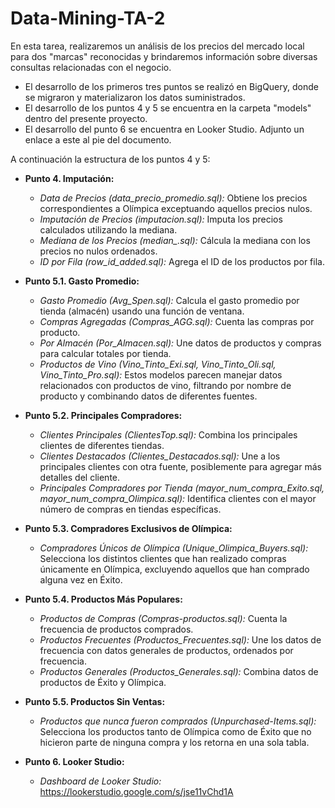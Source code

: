 # Data-Mining-TA-2

En esta tarea, realizaremos un análisis de los precios del mercado local para dos "marcas" reconocidas y brindaremos información sobre diversas consultas relacionadas con el negocio.

- El desarrollo de los primeros tres puntos se realizó en BigQuery, donde se migraron y materializaron los datos suministrados.
- El desarrollo de los puntos 4 y 5 se encuentra en la carpeta "models" dentro del presente proyecto.
- El desarrollo del punto 6 se encuentra en Looker Studio. Adjunto un enlace a este al pie del documento.

A continuación la estructura de los puntos 4 y 5:

- **Punto 4. Imputación:**

  - _Data de Precios (data_precio_promedio.sql):_ Obtiene los precios correspondientes a Olímpica exceptuando aquellos precios nulos.
  - _Imputación de Precios (imputacion.sql):_ Imputa los precios calculados utilizando la mediana.
  - _Mediana de los Precios (median\_.sql):_ Cálcula la mediana con los precios no nulos ordenados.
  - _ID por Fila (row_id_added.sql):_ Agrega el ID de los productos por fila.

- **Punto 5.1. Gasto Promedio:**

  - _Gasto Promedio (Avg_Spen.sql):_ Calcula el gasto promedio por tienda (almacén) usando una función de ventana.
  - _Compras Agregadas (Compras_AGG.sql):_ Cuenta las compras por producto.
  - _Por Almacén (Por_Almacen.sql):_ Une datos de productos y compras para calcular totales por tienda.
  - _Productos de Vino (Vino_Tinto_Exi.sql, Vino_Tinto_Oli.sql, Vino_Tinto_Pro.sql):_ Estos modelos parecen manejar datos relacionados con productos de vino, filtrando por nombre de producto y combinando datos de diferentes fuentes.

- **Punto 5.2. Principales Compradores:**

  - _Clientes Principales (ClientesTop.sql):_ Combina los principales clientes de diferentes tiendas.
  - _Clientes Destacados (Clientes_Destacados.sql):_ Une a los principales clientes con otra fuente, posiblemente para agregar más detalles del cliente.
  - _Principales Compradores por Tienda (mayor_num_compra_Exito.sql, mayor_num_compra_Olimpica.sql):_ Identifica clientes con el mayor número de compras en tiendas específicas.

- **Punto 5.3. Compradores Exclusivos de Olímpica:**

  - _Compradores Únicos de Olímpica (Unique_Olimpica_Buyers.sql):_ Selecciona los distintos clientes que han realizado compras únicamente en Olímpica, excluyendo aquellos que han comprado alguna vez en Éxito.

- **Punto 5.4. Productos Más Populares:**

  - _Productos de Compras (Compras-productos.sql):_ Cuenta la frecuencia de productos comprados.
  - _Productos Frecuentes (Productos_Frecuentes.sql):_ Une los datos de frecuencia con datos generales de productos, ordenados por frecuencia.
  - _Productos Generales (Productos_Generales.sql):_ Combina datos de productos de Éxito y Olímpica.

- **Punto 5.5. Productos Sin Ventas:**

  - _Productos que nunca fueron comprados (Unpurchased-Items.sql):_ Selecciona los productos tanto de Olímpica como de Éxito que no hicieron parte de ninguna compra y los retorna en una sola tabla.

- **Punto 6. Looker Studio:**
  - _Dashboard de Looker Studio:_ https://lookerstudio.google.com/s/jse11vChd1A
